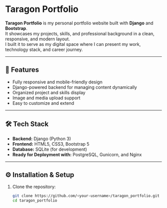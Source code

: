 # Taragon Portfolio

**Taragon Portfolio** is my personal portfolio website built with **Django** and **Bootstrap**.  
It showcases my projects, skills, and professional background in a clean, responsive, and modern layout.  
I built it to serve as my digital space where I can present my work, technology stack, and career journey.

---

## 🚀 Features
- Fully responsive and mobile-friendly design  
- Django-powered backend for managing content dynamically  
- Organized project and skills display  
- Image and media upload support  
- Easy to customize and extend  

---

## 🛠️ Tech Stack
- **Backend:** Django (Python 3)
- **Frontend:** HTML5, CSS3, Bootstrap 5
- **Database:** SQLite (for development)
- **Ready for Deployment with:** PostgreSQL, Gunicorn, and Nginx

---

## ⚙️ Installation & Setup

1. Clone the repository:
   ```bash
   git clone https://github.com/<your-username>/taragon_portfolio.git
   cd taragon_portfolio
